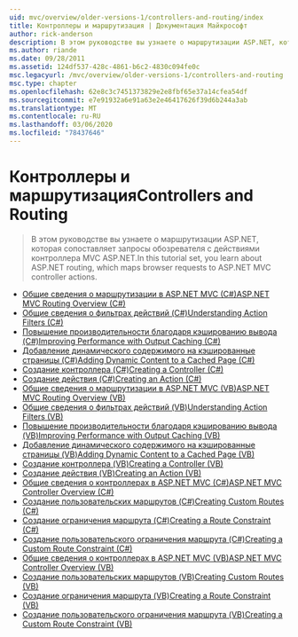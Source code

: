 ```yaml
---
uid: mvc/overview/older-versions-1/controllers-and-routing/index
title: Контроллеры и маршрутизация | Документация Майкрософт
author: rick-anderson
description: В этом руководстве вы узнаете о маршрутизации ASP.NET, которая сопоставляет запросы обозревателя с действиями контроллера MVC ASP.NET.
ms.author: riande
ms.date: 09/28/2011
ms.assetid: 124df537-428c-4861-b6c2-4830c094fe0c
msc.legacyurl: /mvc/overview/older-versions-1/controllers-and-routing
msc.type: chapter
ms.openlocfilehash: 62e8c3c7451373829e2e8fbf65e37a14cfea54df
ms.sourcegitcommit: e7e91932a6e91a63e2e46417626f39d6b244a3ab
ms.translationtype: MT
ms.contentlocale: ru-RU
ms.lasthandoff: 03/06/2020
ms.locfileid: "78437646"
---
```

# <a name="controllers-and-routing"></a><span data-ttu-id="09de6-103">Контроллеры и маршрутизация</span><span class="sxs-lookup"><span data-stu-id="09de6-103">Controllers and Routing</span></span>

> <span data-ttu-id="09de6-104">В этом руководстве вы узнаете о маршрутизации ASP.NET, которая сопоставляет запросы обозревателя с действиями контроллера MVC ASP.NET.</span><span class="sxs-lookup"><span data-stu-id="09de6-104">In this tutorial set, you learn about ASP.NET routing, which maps browser requests to ASP.NET MVC controller actions.</span></span>

- [<span data-ttu-id="09de6-105">Общие сведения о маршрутизации в ASP.NET MVC (C#)</span><span class="sxs-lookup"><span data-stu-id="09de6-105">ASP.NET MVC Routing Overview (C#)</span></span>](asp-net-mvc-routing-overview-cs.md)
- [<span data-ttu-id="09de6-106">Общие сведения о фильтрах действий (C#)</span><span class="sxs-lookup"><span data-stu-id="09de6-106">Understanding Action Filters (C#)</span></span>](understanding-action-filters-cs.md)
- [<span data-ttu-id="09de6-107">Повышение производительности благодаря кэшированию вывода (C#)</span><span class="sxs-lookup"><span data-stu-id="09de6-107">Improving Performance with Output Caching (C#)</span></span>](improving-performance-with-output-caching-cs.md)
- [<span data-ttu-id="09de6-108">Добавление динамического содержимого на кэшированные страницы (C#)</span><span class="sxs-lookup"><span data-stu-id="09de6-108">Adding Dynamic Content to a Cached Page (C#)</span></span>](adding-dynamic-content-to-a-cached-page-cs.md)
- [<span data-ttu-id="09de6-109">Создание контроллера (C#)</span><span class="sxs-lookup"><span data-stu-id="09de6-109">Creating a Controller (C#)</span></span>](creating-a-controller-cs.md)
- [<span data-ttu-id="09de6-110">Создание действия (C#)</span><span class="sxs-lookup"><span data-stu-id="09de6-110">Creating an Action (C#)</span></span>](creating-an-action-cs.md)
- [<span data-ttu-id="09de6-111">Общие сведения о маршрутизации в ASP.NET MVC (VB)</span><span class="sxs-lookup"><span data-stu-id="09de6-111">ASP.NET MVC Routing Overview (VB)</span></span>](asp-net-mvc-routing-overview-vb.md)
- [<span data-ttu-id="09de6-112">Общие сведения о фильтрах действий (VB)</span><span class="sxs-lookup"><span data-stu-id="09de6-112">Understanding Action Filters (VB)</span></span>](understanding-action-filters-vb.md)
- [<span data-ttu-id="09de6-113">Повышение производительности благодаря кэшированию вывода (VB)</span><span class="sxs-lookup"><span data-stu-id="09de6-113">Improving Performance with Output Caching (VB)</span></span>](improving-performance-with-output-caching-vb.md)
- [<span data-ttu-id="09de6-114">Добавление динамического содержимого на кэшированные страницы (VB)</span><span class="sxs-lookup"><span data-stu-id="09de6-114">Adding Dynamic Content to a Cached Page (VB)</span></span>](adding-dynamic-content-to-a-cached-page-vb.md)
- [<span data-ttu-id="09de6-115">Создание контроллера (VB)</span><span class="sxs-lookup"><span data-stu-id="09de6-115">Creating a Controller (VB)</span></span>](creating-a-controller-vb.md)
- [<span data-ttu-id="09de6-116">Создание действия (VB)</span><span class="sxs-lookup"><span data-stu-id="09de6-116">Creating an Action (VB)</span></span>](creating-an-action-vb.md)
- [<span data-ttu-id="09de6-117">Общие сведения о контроллерах в ASP.NET MVC (C#)</span><span class="sxs-lookup"><span data-stu-id="09de6-117">ASP.NET MVC Controller Overview (C#)</span></span>](aspnet-mvc-controllers-overview-cs.md)
- [<span data-ttu-id="09de6-118">Создание пользовательских маршрутов (C#)</span><span class="sxs-lookup"><span data-stu-id="09de6-118">Creating Custom Routes (C#)</span></span>](creating-custom-routes-cs.md)
- [<span data-ttu-id="09de6-119">Создание ограничения маршрута (C#)</span><span class="sxs-lookup"><span data-stu-id="09de6-119">Creating a Route Constraint (C#)</span></span>](creating-a-route-constraint-cs.md)
- [<span data-ttu-id="09de6-120">Создание пользовательского ограничения маршрута (C#)</span><span class="sxs-lookup"><span data-stu-id="09de6-120">Creating a Custom Route Constraint (C#)</span></span>](creating-a-custom-route-constraint-cs.md)
- [<span data-ttu-id="09de6-121">Общие сведения о контроллерах в ASP.NET MVC (VB)</span><span class="sxs-lookup"><span data-stu-id="09de6-121">ASP.NET MVC Controller Overview (VB)</span></span>](asp-net-mvc-controller-overview-vb.md)
- [<span data-ttu-id="09de6-122">Создание пользовательских маршрутов (VB)</span><span class="sxs-lookup"><span data-stu-id="09de6-122">Creating Custom Routes (VB)</span></span>](creating-custom-routes-vb.md)
- [<span data-ttu-id="09de6-123">Создание ограничения маршрута (VB)</span><span class="sxs-lookup"><span data-stu-id="09de6-123">Creating a Route Constraint (VB)</span></span>](creating-a-route-constraint-vb.md)
- [<span data-ttu-id="09de6-124">Создание пользовательского ограничения маршрута (VB)</span><span class="sxs-lookup"><span data-stu-id="09de6-124">Creating a Custom Route Constraint (VB)</span></span>](creating-a-custom-route-constraint-vb.md)
